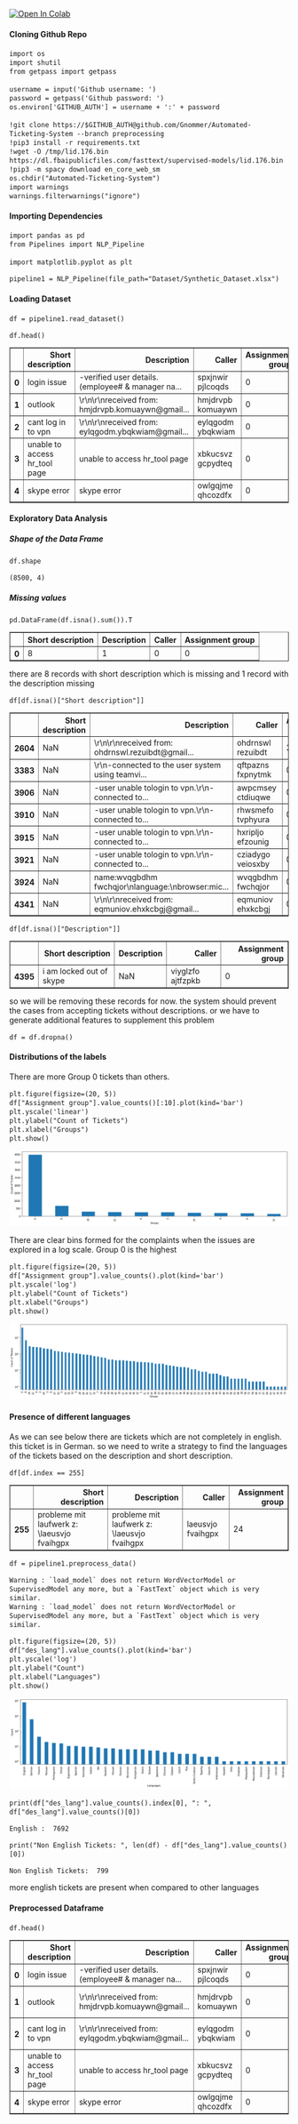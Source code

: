 <a href="https://colab.research.google.com/github/Gnommer/Automated-Ticketing-System/blob/preprocessing/colab_version.ipynb" target="_parent"><img src="https://colab.research.google.com/assets/colab-badge.svg" alt="Open In Colab"/></a>

#### Cloning Github Repo


```
import os
import shutil
from getpass import getpass

username = input('Github username: ')
password = getpass('Github password: ')
os.environ['GITHUB_AUTH'] = username + ':' + password

!git clone https://$GITHUB_AUTH@github.com/Gnommer/Automated-Ticketing-System --branch preprocessing
!pip3 install -r requirements.txt
!wget -O /tmp/lid.176.bin https://dl.fbaipublicfiles.com/fasttext/supervised-models/lid.176.bin
!pip3 -m spacy download en_core_web_sm
os.chdir("Automated-Ticketing-System")
import warnings
warnings.filterwarnings("ignore")
```

#### Importing Dependencies


```
import pandas as pd
from Pipelines import NLP_Pipeline

import matplotlib.pyplot as plt
```


```
pipeline1 = NLP_Pipeline(file_path="Dataset/Synthetic_Dataset.xlsx")
```

#### Loading Dataset


```
df = pipeline1.read_dataset()
```


```
df.head()
```




<div>
<style scoped>
    .dataframe tbody tr th:only-of-type {
        vertical-align: middle;
    }

    .dataframe tbody tr th {
        vertical-align: top;
    }

    .dataframe thead th {
        text-align: right;
    }
</style>
<table border="1" class="dataframe">
  <thead>
    <tr style="text-align: right;">
      <th></th>
      <th>Short description</th>
      <th>Description</th>
      <th>Caller</th>
      <th>Assignment group</th>
    </tr>
  </thead>
  <tbody>
    <tr>
      <th>0</th>
      <td>login issue</td>
      <td>-verified user details.(employee# &amp; manager na...</td>
      <td>spxjnwir pjlcoqds</td>
      <td>0</td>
    </tr>
    <tr>
      <th>1</th>
      <td>outlook</td>
      <td>\r\n\r\nreceived from: hmjdrvpb.komuaywn@gmail...</td>
      <td>hmjdrvpb komuaywn</td>
      <td>0</td>
    </tr>
    <tr>
      <th>2</th>
      <td>cant log in to vpn</td>
      <td>\r\n\r\nreceived from: eylqgodm.ybqkwiam@gmail...</td>
      <td>eylqgodm ybqkwiam</td>
      <td>0</td>
    </tr>
    <tr>
      <th>3</th>
      <td>unable to access hr_tool page</td>
      <td>unable to access hr_tool page</td>
      <td>xbkucsvz gcpydteq</td>
      <td>0</td>
    </tr>
    <tr>
      <th>4</th>
      <td>skype error</td>
      <td>skype error</td>
      <td>owlgqjme qhcozdfx</td>
      <td>0</td>
    </tr>
  </tbody>
</table>
</div>



#### Exploratory Data Analysis

##### Shape of the Data Frame


```
df.shape
```




    (8500, 4)



##### Missing values


```
pd.DataFrame(df.isna().sum()).T
```




<div>
<style scoped>
    .dataframe tbody tr th:only-of-type {
        vertical-align: middle;
    }

    .dataframe tbody tr th {
        vertical-align: top;
    }

    .dataframe thead th {
        text-align: right;
    }
</style>
<table border="1" class="dataframe">
  <thead>
    <tr style="text-align: right;">
      <th></th>
      <th>Short description</th>
      <th>Description</th>
      <th>Caller</th>
      <th>Assignment group</th>
    </tr>
  </thead>
  <tbody>
    <tr>
      <th>0</th>
      <td>8</td>
      <td>1</td>
      <td>0</td>
      <td>0</td>
    </tr>
  </tbody>
</table>
</div>



there are 8 records with short description which is missing
and 1 record with the description missing


```
df[df.isna()["Short description"]]
```




<div>
<style scoped>
    .dataframe tbody tr th:only-of-type {
        vertical-align: middle;
    }

    .dataframe tbody tr th {
        vertical-align: top;
    }

    .dataframe thead th {
        text-align: right;
    }
</style>
<table border="1" class="dataframe">
  <thead>
    <tr style="text-align: right;">
      <th></th>
      <th>Short description</th>
      <th>Description</th>
      <th>Caller</th>
      <th>Assignment group</th>
    </tr>
  </thead>
  <tbody>
    <tr>
      <th>2604</th>
      <td>NaN</td>
      <td>\r\n\r\nreceived from: ohdrnswl.rezuibdt@gmail...</td>
      <td>ohdrnswl rezuibdt</td>
      <td>34</td>
    </tr>
    <tr>
      <th>3383</th>
      <td>NaN</td>
      <td>\r\n-connected to the user system using teamvi...</td>
      <td>qftpazns fxpnytmk</td>
      <td>0</td>
    </tr>
    <tr>
      <th>3906</th>
      <td>NaN</td>
      <td>-user unable  tologin to vpn.\r\n-connected to...</td>
      <td>awpcmsey ctdiuqwe</td>
      <td>0</td>
    </tr>
    <tr>
      <th>3910</th>
      <td>NaN</td>
      <td>-user unable  tologin to vpn.\r\n-connected to...</td>
      <td>rhwsmefo tvphyura</td>
      <td>0</td>
    </tr>
    <tr>
      <th>3915</th>
      <td>NaN</td>
      <td>-user unable  tologin to vpn.\r\n-connected to...</td>
      <td>hxripljo efzounig</td>
      <td>0</td>
    </tr>
    <tr>
      <th>3921</th>
      <td>NaN</td>
      <td>-user unable  tologin to vpn.\r\n-connected to...</td>
      <td>cziadygo veiosxby</td>
      <td>0</td>
    </tr>
    <tr>
      <th>3924</th>
      <td>NaN</td>
      <td>name:wvqgbdhm fwchqjor\nlanguage:\nbrowser:mic...</td>
      <td>wvqgbdhm fwchqjor</td>
      <td>0</td>
    </tr>
    <tr>
      <th>4341</th>
      <td>NaN</td>
      <td>\r\n\r\nreceived from: eqmuniov.ehxkcbgj@gmail...</td>
      <td>eqmuniov ehxkcbgj</td>
      <td>0</td>
    </tr>
  </tbody>
</table>
</div>




```
df[df.isna()["Description"]]
```




<div>
<style scoped>
    .dataframe tbody tr th:only-of-type {
        vertical-align: middle;
    }

    .dataframe tbody tr th {
        vertical-align: top;
    }

    .dataframe thead th {
        text-align: right;
    }
</style>
<table border="1" class="dataframe">
  <thead>
    <tr style="text-align: right;">
      <th></th>
      <th>Short description</th>
      <th>Description</th>
      <th>Caller</th>
      <th>Assignment group</th>
    </tr>
  </thead>
  <tbody>
    <tr>
      <th>4395</th>
      <td>i am locked out of skype</td>
      <td>NaN</td>
      <td>viyglzfo ajtfzpkb</td>
      <td>0</td>
    </tr>
  </tbody>
</table>
</div>



so we will be removing these records for now. the system should prevent the cases from accepting tickets without descriptions. or we have to generate additional features to supplement this problem


```
df = df.dropna()
```

#### Distributions of the labels

There are more Group 0 tickets than others.


```
plt.figure(figsize=(20, 5))
df["Assignment group"].value_counts()[:10].plot(kind='bar')
plt.yscale('linear')
plt.ylabel("Count of Tickets")
plt.xlabel("Groups")
plt.show()
```


![png](images/output_20_0.png)


There are clear bins formed for the complaints when the issues are explored in a log scale. Group 0 is the highest


```
plt.figure(figsize=(20, 5))
df["Assignment group"].value_counts().plot(kind='bar')
plt.yscale('log')
plt.ylabel("Count of Tickets")
plt.xlabel("Groups")
plt.show()
```


![png](images/output_22_0.png)


#### Presence of different languages

As we can see below there are tickets which are not completely in english. this ticket is in German. so we need to write a strategy to find the languages of the tickets based on the description and short description.


```
df[df.index == 255]
```




<div>
<style scoped>
    .dataframe tbody tr th:only-of-type {
        vertical-align: middle;
    }

    .dataframe tbody tr th {
        vertical-align: top;
    }

    .dataframe thead th {
        text-align: right;
    }
</style>
<table border="1" class="dataframe">
  <thead>
    <tr style="text-align: right;">
      <th></th>
      <th>Short description</th>
      <th>Description</th>
      <th>Caller</th>
      <th>Assignment group</th>
    </tr>
  </thead>
  <tbody>
    <tr>
      <th>255</th>
      <td>probleme mit laufwerk z: \laeusvjo fvaihgpx</td>
      <td>probleme mit laufwerk z: \laeusvjo fvaihgpx</td>
      <td>laeusvjo fvaihgpx</td>
      <td>24</td>
    </tr>
  </tbody>
</table>
</div>




```
df = pipeline1.preprocess_data()
```

    Warning : `load_model` does not return WordVectorModel or SupervisedModel any more, but a `FastText` object which is very similar.
    Warning : `load_model` does not return WordVectorModel or SupervisedModel any more, but a `FastText` object which is very similar.



```
plt.figure(figsize=(20, 5))
df["des_lang"].value_counts().plot(kind='bar')
plt.yscale('log')
plt.ylabel("Count")
plt.xlabel("Languages")
plt.show()
```


![png](images/output_26_0.png)



```
print(df["des_lang"].value_counts().index[0], ": ", df["des_lang"].value_counts()[0])
```

    English :  7692



```
print("Non English Tickets: ", len(df) - df["des_lang"].value_counts()[0])
```

    Non English Tickets:  799


more english tickets are present when compared to other languages

#### Preprocessed Dataframe


```
df.head()
```




<div>
<style scoped>
    .dataframe tbody tr th:only-of-type {
        vertical-align: middle;
        overflow-x: scroll;
    }

    .dataframe tbody tr th {
        vertical-align: top;
        overflow-x: scroll;
    }

    .dataframe thead th {
        text-align: right;
        overflow-x: scroll;
    }
</style>
<table border="1" class="dataframe">
  <thead>
    <tr style="text-align: right;">
      <th></th>
      <th>Short description</th>
      <th>Description</th>
      <th>Caller</th>
      <th>Assignment group</th>
      <th>clean_des</th>
      <th>clean_sdes</th>
      <th>des_lang</th>
      <th>sdes_lang</th>
      <th>des_has_email</th>
      <th>sdes_has_email</th>
      <th>des_has_domain</th>
      <th>sdes_has_domain</th>
      <th>des_has_url</th>
      <th>sdes_has_url</th>
    </tr>
  </thead>
  <tbody>
    <tr>
      <th>0</th>
      <td>login issue</td>
      <td>-verified user details.(employee# &amp; manager na...</td>
      <td>spxjnwir pjlcoqds</td>
      <td>0</td>
      <td>(verify, user, detail, employee, manager, chec...</td>
      <td>(login, issue)</td>
      <td>English</td>
      <td>English</td>
      <td>False</td>
      <td>False</td>
      <td>False</td>
      <td>False</td>
      <td>False</td>
      <td>False</td>
    </tr>
    <tr>
      <th>1</th>
      <td>outlook</td>
      <td>\r\n\r\nreceived from: hmjdrvpb.komuaywn@gmail...</td>
      <td>hmjdrvpb komuaywn</td>
      <td>0</td>
      <td>(receive, hmjdrvpb.komuaywn@gmail.com, hello, ...</td>
      <td>(outlook)</td>
      <td>English</td>
      <td>English</td>
      <td>True</td>
      <td>False</td>
      <td>True</td>
      <td>False</td>
      <td>False</td>
      <td>False</td>
    </tr>
    <tr>
      <th>2</th>
      <td>cant log in to vpn</td>
      <td>\r\n\r\nreceived from: eylqgodm.ybqkwiam@gmail...</td>
      <td>eylqgodm ybqkwiam</td>
      <td>0</td>
      <td>(receive, eylqgodm.ybqkwiam@gmail.com, hello, ...</td>
      <td>(not, log, vpn)</td>
      <td>English</td>
      <td>English</td>
      <td>True</td>
      <td>False</td>
      <td>True</td>
      <td>False</td>
      <td>False</td>
      <td>False</td>
    </tr>
    <tr>
      <th>3</th>
      <td>unable to access hr_tool page</td>
      <td>unable to access hr_tool page</td>
      <td>xbkucsvz gcpydteq</td>
      <td>0</td>
      <td>(unable, access, hr, tool, page)</td>
      <td>(unable, access, hr, tool, page)</td>
      <td>English</td>
      <td>English</td>
      <td>False</td>
      <td>False</td>
      <td>False</td>
      <td>False</td>
      <td>False</td>
      <td>False</td>
    </tr>
    <tr>
      <th>4</th>
      <td>skype error</td>
      <td>skype error</td>
      <td>owlgqjme qhcozdfx</td>
      <td>0</td>
      <td>(skype, error)</td>
      <td>(skype, error)</td>
      <td>Japanese</td>
      <td>Japanese</td>
      <td>False</td>
      <td>False</td>
      <td>False</td>
      <td>False</td>
      <td>False</td>
      <td>False</td>
    </tr>
  </tbody>
</table>
</div>


